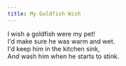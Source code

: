 ```yaml
---
title: My Goldfish Wish
---
```


I wish a goldfish were my pet!  
I'd make sure he was warm and wet.  
I'd keep him in the kitchen sink,  
And wash him when he starts to stink.


